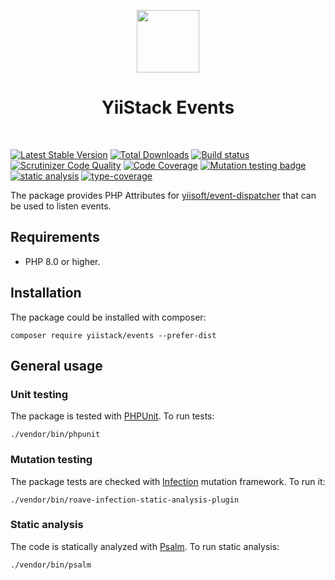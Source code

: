 <p align="center">
    <a href="https://github.com/yiistack" target="_blank">
        <img src="https://github.com/yiistack.png" height="100px">
    </a>
    <h1 align="center">YiiStack Events</h1>
    <br>
</p>

[![Latest Stable Version](https://poser.pugx.org/yiistack/events/v/stable.png)](https://packagist.org/packages/yiistack/events)
[![Total Downloads](https://poser.pugx.org/yiistack/events/downloads.png)](https://packagist.org/packages/yiistack/events)
[![Build status](https://github.com/yiistack/events/workflows/build/badge.svg)](https://github.com/yiistack/events/actions?query=workflow%3Abuild)
[![Scrutinizer Code Quality](https://scrutinizer-ci.com/g/yiistack/events/badges/quality-score.png?b=master)](https://scrutinizer-ci.com/g/yiistack/events/?branch=master)
[![Code Coverage](https://scrutinizer-ci.com/g/yiistack/events/badges/coverage.png?b=master)](https://scrutinizer-ci.com/g/yiistack/events/?branch=master)
[![Mutation testing badge](https://img.shields.io/endpoint?style=flat&url=https%3A%2F%2Fbadge-api.stryker-mutator.io%2Fgithub.com%2Fyiistack%2Fevents%2Fmaster)](https://dashboard.stryker-mutator.io/reports/github.com/yiistack/events/master)
[![static analysis](https://github.com/yiistack/events/workflows/static%20analysis/badge.svg)](https://github.com/yiistack/events/actions?query=workflow%3A%22static+analysis%22)
[![type-coverage](https://shepherd.dev/github/yiistack/events/coverage.svg)](https://shepherd.dev/github/yiistack/events)

The package provides PHP Attributes for [yiisoft/event-dispatcher](https://github.com/yiisoft/event-dispatcher) that can be used to listen events.

## Requirements

- PHP 8.0 or higher.

## Installation

The package could be installed with composer:

```
composer require yiistack/events --prefer-dist
```

## General usage

### Unit testing

The package is tested with [PHPUnit](https://phpunit.de/). To run tests:

```shell
./vendor/bin/phpunit
```

### Mutation testing

The package tests are checked with [Infection](https://infection.github.io/) mutation framework. To run it:

```shell
./vendor/bin/roave-infection-static-analysis-plugin
```

### Static analysis

The code is statically analyzed with [Psalm](https://psalm.dev/). To run static analysis:

```shell
./vendor/bin/psalm
```
